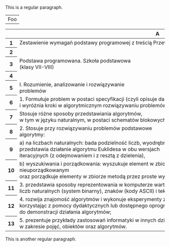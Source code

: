 This is a regular paragraph.

<table>
    <tr>
        <td>Foo</td>
    </tr>
</table>

<table class="waffle" cellspacing="0" cellpadding="0"><thead><tr><th class="row-header freezebar-origin-ltr"></th><th id="0C0" style="width:100px" class="column-headers-background">A</th><th id="0C1" style="width:100px" class="column-headers-background">B</th><th id="0C2" style="width:100px" class="column-headers-background">C</th><th id="0C3" style="width:100px" class="column-headers-background">D</th><th id="0C4" style="width:100px" class="column-headers-background">E</th><th id="0C5" style="width:100px" class="column-headers-background">F</th><th id="0C6" style="width:100px" class="column-headers-background">G</th><th id="0C7" style="width:75px" class="column-headers-background">H</th><th id="0C8" style="width:100px" class="column-headers-background">I</th></tr></thead><tbody><tr style='height:20px;'><th id="0R0" style="height: 20px;" class="row-headers-background"><div class="row-header-wrapper" style="line-height: 20px;">1</div></th><td class="s0 softmerge" dir="ltr"><div class="softmerge-inner" style="width: 698px; left: -1px;">Zestawienie wymagań podstawy programowej z treścią Przewodnika po informatyce</div></td><td class="s1"></td><td class="s1"></td><td class="s1"></td><td class="s1"></td><td class="s1"></td><td class="s2"></td><td class="s2"></td><td></td></tr><tr style='height:20px;'><th id="0R1" style="height: 20px;" class="row-headers-background"><div class="row-header-wrapper" style="line-height: 20px;">2</div></th><td></td><td></td><td></td><td></td><td></td><td></td><td class="s3"></td><td class="s4"></td><td></td></tr><tr style='height:20px;'><th id="0R2" style="height: 20px;" class="row-headers-background"><div class="row-header-wrapper" style="line-height: 20px;">3</div></th><td class="s5 softmerge" dir="ltr"><div class="softmerge-inner" style="width: 398px; left: -1px;">Podstawa programowana. Szkoła podstawowa (klasy VII-VIII)</div></td><td class="s1"></td><td class="s1"></td><td class="s2"></td><td class="s2"></td><td></td><td class="s3"></td><td class="s5 softmerge" dir="ltr"><div class="softmerge-inner" style="width: 273px; left: -1px;">Odnośniki do treści Przewodnika</div></td><td class="s1"></td></tr><tr style='height:20px;'><th id="0R3" style="height: 20px;" class="row-headers-background"><div class="row-header-wrapper" style="line-height: 20px;">4</div></th><td></td><td></td><td></td><td></td><td></td><td></td><td class="s3"></td><td class="s4"></td><td></td></tr><tr style='height:20px;'><th id="0R4" style="height: 20px;" class="row-headers-background"><div class="row-header-wrapper" style="line-height: 20px;">5</div></th><td class="s5 softmerge" dir="ltr"><div class="softmerge-inner" style="width: 398px; left: -1px;">I. Rozumienie, analizowanie i rozwiązywanie problemów<br></div></td><td class="s1"></td><td class="s1"></td><td class="s2"></td><td class="s2"></td><td></td><td class="s3"></td><td class="s4"></td><td></td></tr><tr style='height:20px;'><th id="0R5" style="height: 20px;" class="row-headers-background"><div class="row-header-wrapper" style="line-height: 20px;">6</div></th><td class="s5 softmerge" dir="ltr"><div class="softmerge-inner" style="width: 873px; left: -1px;">1. Formułuje problem w postaci specyfikacji (czyli opisuje dane i wyniki) <br>i wyróżnia kroki w algorytmicznym rozwiązywaniu problemów.</div></td><td class="s1"></td><td class="s1"></td><td class="s1"></td><td class="s1"></td><td class="s1"></td><td class="s1"></td><td class="s6"></td><td class="s2"></td></tr><tr style='height:20px;'><th id="0R6" style="height: 20px;" class="row-headers-background"><div class="row-header-wrapper" style="line-height: 20px;">7</div></th><td class="s5 softmerge" dir="ltr"><div class="softmerge-inner" style="width: 697px; left: -1px;">Stosuje różne sposoby przedstawiania algorytmów, <br>w tym w języku naturalnym, w postaci schematów blokowych, listy kroków.</div></td><td class="s1"></td><td class="s1"></td><td class="s1"></td><td class="s1"></td><td class="s1"></td><td class="s2"></td><td class="s7" dir="ltr"><a target="_blank" href="http://jasijoasia.edu.pl/csfg/pl/teacher/chapters/algorithms.html#algorytmy-programy-komputerowe">2.1.1</a></td><td></td></tr><tr style='height:20px;'><th id="0R7" style="height: 20px;" class="row-headers-background"><div class="row-header-wrapper" style="line-height: 20px;">8</div></th><td class="s5 softmerge" dir="ltr"><div class="softmerge-inner" style="width: 498px; left: -1px;">2. Stosuje przy rozwiązywaniu problemów podstawowe algorytmy:</div></td><td class="s1"></td><td class="s1"></td><td class="s1"></td><td class="s2"></td><td class="s2"></td><td class="s3"></td><td class="s4"></td><td></td></tr><tr style='height:20px;'><th id="0R8" style="height: 20px;" class="row-headers-background"><div class="row-header-wrapper" style="line-height: 20px;">9</div></th><td class="s5 softmerge" dir="ltr"><div class="softmerge-inner" style="width: 697px; left: -1px;">a) na liczbach naturalnych: bada podzielność liczb, wyodrębnia cyfry danej liczby, <br>przedstawia działanie algorytmu Euklidesa w obu wersjach <br>iteracyjnych (z odejmowaniem i z resztą z dzielenia),</div></td><td class="s1"></td><td class="s1"></td><td class="s1"></td><td class="s1"></td><td class="s1"></td><td class="s2"></td><td class="s4" dir="ltr">brak?</td><td></td></tr><tr style='height:20px;'><th id="0R9" style="height: 20px;" class="row-headers-background"><div class="row-header-wrapper" style="line-height: 20px;">10</div></th><td class="s5 softmerge" dir="ltr"><div class="softmerge-inner" style="width: 697px; left: -1px;">b) wyszukiwania i porządkowania: wyszukuje element w zbiorze uporządkowanym i nieuporządkowanym <br>oraz porządkuje elementy w zbiorze metodą przez proste wybieranie i zliczanie;</div></td><td class="s1"></td><td class="s1"></td><td class="s1"></td><td class="s1"></td><td class="s1"></td><td class="s2"></td><td class="s7" dir="ltr"><a target="_blank" href="http://jasijoasia.edu.pl/csfg/pl/teacher/chapters/algorithms.html#przeszukiwanie">2.2, </a></td><td class="s7" dir="ltr"><a target="_blank" href="http://jasijoasia.edu.pl/csfg/pl/teacher/chapters/algorithms.html#porzdkowanie">2.3.</a></td></tr><tr style='height:20px;'><th id="0R10" style="height: 20px;" class="row-headers-background"><div class="row-header-wrapper" style="line-height: 20px;">11</div></th><td class="s5 softmerge" dir="ltr"><div class="softmerge-inner" style="width: 697px; left: -1px;">3. przedstawia sposoby reprezentowania w komputerze wartości logicznych, <br>liczb naturalnych (system binarny), znaków (kody ASCII) i tekstów;</div></td><td class="s1"></td><td class="s1"></td><td class="s1"></td><td class="s1"></td><td class="s1"></td><td class="s2"></td><td class="s7" dir="ltr"><a target="_blank" href="http://jasijoasia.edu.pl/csfg/pl/teacher/chapters/data-representation.html#binarny-zapis-informacji">rozdział 5</a></td><td class="s7" dir="ltr"><a target="_blank" href="http://jasijoasia.edu.pl/csfg/pl/teacher/chapters/coding-compression.html#kodowanie-dugoci-serii">7.2.</a></td></tr><tr style='height:20px;'><th id="0R11" style="height: 20px;" class="row-headers-background"><div class="row-header-wrapper" style="line-height: 20px;">12</div></th><td class="s5 softmerge" dir="ltr"><div class="softmerge-inner" style="width: 697px; left: -1px;">4. rozwija znajomość algorytmów i wykonuje eksperymenty z algorytmami, <br>korzystając z pomocy dydaktycznych lub dostępnego oprogramowania <br>do demonstracji działania algorytmów;</div></td><td class="s1"></td><td class="s1"></td><td class="s1"></td><td class="s1"></td><td class="s1"></td><td class="s2"></td><td class="s7" dir="ltr"><a target="_blank" href="http://jasijoasia.edu.pl/csfg/pl/teacher/chapters/algorithms.html#interaktywna-waga-szalkowa">2.3.1.</a></td><td class="s7" dir="ltr"><a target="_blank" href="http://jasijoasia.edu.pl/csfg/pl/teacher/chapters/algorithms.html#porzdkowanie-szybkie-quicksort">2.3.4.</a></td></tr><tr style='height:20px;'><th id="0R12" style="height: 20px;" class="row-headers-background"><div class="row-header-wrapper" style="line-height: 20px;">13</div></th><td class="s5 softmerge" dir="ltr"><div class="softmerge-inner" style="width: 697px; left: -1px;">5. prezentuje przykłady zastosowań informatyki w innych dziedzinach, <br>w zakresie pojęć, obiektów oraz algorytmów.</div></td><td class="s1"></td><td class="s1"></td><td class="s1"></td><td class="s1"></td><td class="s1"></td><td class="s2"></td><td class="s7" dir="ltr"><a target="_blank" href="http://jasijoasia.edu.pl/csfg/pl/teacher/chapters/computer-graphics.html#rysowanie-odcinkw-i-okrgw">12.3</a></td><td></td></tr></tbody></table>

This is another regular paragraph.
